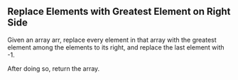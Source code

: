 ## Replace Elements with Greatest Element on Right Side

Given an array arr, replace every element in that array with the greatest element among the elements to its right, and replace the last element with -1.

After doing so, return the array.
